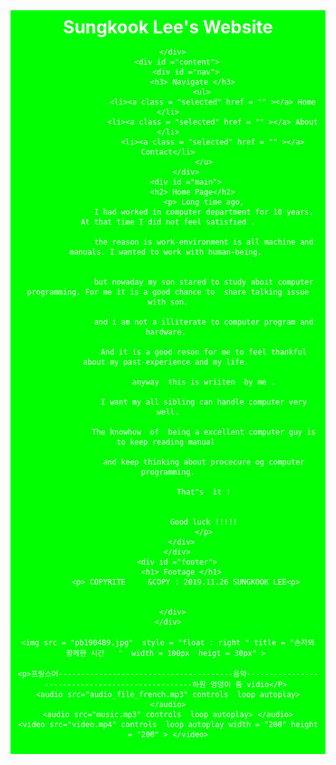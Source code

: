 

<html>

<head>
<title>lsk initial web</title>
<style>
ody {
	background-color: #FFFF00 ;
	font-family : Helvetica ,   Arial , sans-serif ;
	}
a { 
	text-decoration : none ;
	color: red ;
	}
#container {
	background-color : white ;
	width : 800 px ;
	margin-left : auto ;
	margin-right : auto ;
	}
#header {
	background-color : #00FF00 ; 
	color : white ;
	text-align : center ;
	padding : 10px ;
	}
h1, h2 ,h3 {
	margin : 0;
	}
#content {
	padding : 10px ;
	}
#nav {
	width : 180px ;
	float : left ;
	}
#nav .selected {
	font-size : bold ;
	}
#nav ul {
	list-style-type : none ;
	padding : 0 ;
	}
#main {
	width : 600px ;
	float : right ;
	}
#footer {
	clear : both ;
	background-color : #FF0000 ;
	color : #008000 ;
	text-align : right ;
	}
	

	
	
</style>
</head>

<body>
	<h2></h2>
	<form>
<!--		<form method = "get">   -->
<!--			<p> 이름 : 	<input type="text" name="name"></p>
<!--			<p> 학과 : 	<input type="text" name="major"></p>
<1--						<input type="submit" value="전송">
<!--		/form>                  -->
	</form>
	<div id ="container">
		<div id ="header">	
			<h1> Sungkook  Lee's  Website </h1>
	
		</div>	
		<div id ="content">
			<div id ="nav">
				<h3> Navigate </h3>	
					<ul> 
						<li><a class = "selected" href = "" ></a> Home </li>
						<li><a class = "selected" href = "" ></a> About </li>
						<li><a class = "selected" href = "" ></a> Contact</li>
					</u>
			</div>
			<div id ="main">
				<h2> Home Page</h2>	
					<p> Long time ago,
					I had worked in computer department for 10 years.  At that time I did not feel satisfied .
					
					the reason is work-environment is all machine and manuals. I wanted to work with human-being. 
					
				
					but nowaday my son stared to study aboit computer programming. For me it is a good chance to  share talking issue with son.
					
					and i am not a illiterate to computer program and hardware. 
					
					And it is a good reson for me to feel thankful about my past-experience and my life. 
					
					anyway  this is wriiten  by me .
					
					I want my all sibling can handle computer very well.
					
					The knowhow  of  being a excellent computer guy is to keep reading manual 
					
					and keep thinking about procecure og computer programming.
					
					That"s  it !
					
					
					Good luck !!!!!
					</p>
			</div>	
		</div>
		<div id ="footer">
			<h1> Footage </h1>	
			<p>	COPYRITE     &COPY : 2019.11.26 SUNGKOOK LEE<p>
			
	
		</div>	
	</div>

	<img src = "pb190489.jpg"  style = "float : right " title = "손자와 함께한 시간   "  width = 100px  heigt = 30px" > 
	
	<p>프랑스어---------------------------------------음악-------------------------------------------------하원 엉덩이 춤 vidio</P>	
	<audio src="audio_file_french.mp3" controls  loop autoplay> </audio>
	<audio src="music.mp3" controls  loop autoplay> </audio>
	<video src="video.mp4" controls  loop autoplay width = "200" height = "200" > </video>
<p></P>
</body>
</html>
